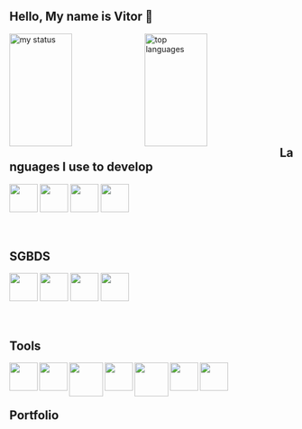 ## Hello, My name is Vitor 👋

<div>
  <img alt="my status" align="left" width="47%" height="200" src="https://github-readme-stats.vercel.app/api?username=vitoremsb&show_icons=true&theme=radical"/>
  <img alt="top languages" align="left" width="47%" height="200" src="https://github-readme-stats.vercel.app/api/top-langs/?username=vitoremsb&layout=compact&theme=radical"/>
  <br/><br/><br/><br/><br/><br/><br/><br/><br/><br/>
</div>

## Languages ​​I use to develop
<div>
  <img src="https://cdn.jsdelivr.net/gh/devicons/devicon@latest/icons/java/java-original.svg" align="left center" width="50" height="50"/>
  <img src="https://cdn.jsdelivr.net/gh/devicons/devicon@latest/icons/python/python-original.svg" align="left center" width="50" height="50"/>
  <img src="https://cdn.jsdelivr.net/gh/devicons/devicon@latest/icons/php/php-original.svg" align="left center" width="50" height="50"/>
  <img src="https://cdn.jsdelivr.net/gh/devicons/devicon@latest/icons/javascript/javascript-original.svg" align="left center" width="50" height="50"/>
   <br/><br/><br/>
</div>

## SGBDS
<div>
  <img src="https://cdn.jsdelivr.net/gh/devicons/devicon@latest/icons/mysql/mysql-original.svg" align="left center" width="50" height="50"/>
  <img src="https://cdn.jsdelivr.net/gh/devicons/devicon@latest/icons/postgresql/postgresql-original.svg" align="left center" width="50" height="50"/>
  <img src="https://cdn.jsdelivr.net/gh/devicons/devicon@latest/icons/mongodb/mongodb-original.svg" align="left center" width="50" height="50"/>
  <img src="https://cdn.jsdelivr.net/gh/devicons/devicon@latest/icons/sqlite/sqlite-original.svg" align="left center" width="50" height="50"/>
   <br/><br/><br/>
</div>

## Tools
<div>
  <img src="https://cdn.jsdelivr.net/gh/devicons/devicon@latest/icons/vscode/vscode-original.svg" align="left" width="50" height="50"/>
  <img src="https://cdn.jsdelivr.net/gh/devicons/devicon@latest/icons/eclipse/eclipse-original.svg" align="left" width="50" height="50"/>
  <img src="https://cdn.jsdelivr.net/gh/devicons/devicon@latest/icons/docker/docker-original.svg" align="left" width="60" height="60"/>
  <img src="https://cdn.jsdelivr.net/gh/devicons/devicon@latest/icons/postman/postman-original.svg" align="left" width="50" height="50"/>
  <img src="https://cdn.jsdelivr.net/gh/devicons/devicon@latest/icons/nodejs/nodejs-original-wordmark.svg" align="left" width="60" height="60"/>
  <img src="https://cdn.jsdelivr.net/gh/devicons/devicon@latest/icons/figma/figma-original.svg" align="left" width="50" height="50"/>
  <img src="https://cdn.jsdelivr.net/gh/devicons/devicon@latest/icons/flutter/flutter-original.svg" align="left" width="50" height="50"/>
  <br/><br/><br/>
</div>

## Portfolio
<div>
  
</div>
